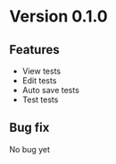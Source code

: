 # Version 0.1.0

## Features

  - View tests
  - Edit tests
  - Auto save tests
  - Test tests

## Bug fix

  No bug yet